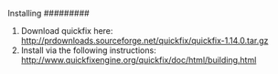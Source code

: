 Installing
#########

1. Download quickfix here: http://prdownloads.sourceforge.net/quickfix/quickfix-1.14.0.tar.gz
2. Install via the following instructions: http://www.quickfixengine.org/quickfix/doc/html/building.html

